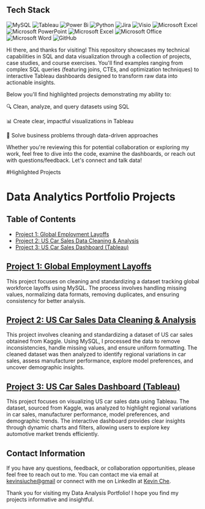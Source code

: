 ## Tech Stack

![MySQL](https://img.shields.io/badge/mysql-%2300f.svg?style=for-the-badge&logo=mysql&logoColor=white)
![Tableau](https://img.shields.io/badge/Tableau-E97627?style=for-the-badge&logo=Tableau&logoColor=white)
![Power Bi](https://img.shields.io/badge/power_bi-F2C811?style=for-the-badge&logo=powerbi&logoColor=black)
![Python](https://img.shields.io/badge/Python-3776AB.svg?style=for-the-badge&logo=Python&logoColor=white)
![Jira](https://img.shields.io/badge/Jira-0052CC?style=for-the-badge&logo=Jira&logoColor=white)
![Visio](https://img.shields.io/badge/Microsoft_Visio-3955A3?style=for-the-badgee&logo=microsoft-visio&logoColor=white)
![Microsoft Excel](https://img.shields.io/badge/Microsoft_Excel-217346?style=for-the-badge&logo=microsoft-excel&logoColor=white)
![Microsoft PowerPoint](https://img.shields.io/badge/Microsoft_PowerPoint-B7472A?style=for-the-badge&logo=microsoft-powerpoint&logoColor=white)
![Microsoft Excel](https://img.shields.io/badge/Microsoft_Excel-217346?style=for-the-badge&logo=microsoft-excel&logoColor=white)
![Microsoft Office](https://img.shields.io/badge/Microsoft_Office-D83B01?style=for-the-badge&logo=microsoft-office&logoColor=white)
![Microsoft Word](https://img.shields.io/badge/Microsoft_Word-2B579A?style=for-the-badge&logo=microsoft-word&logoColor=white)
![GitHub](https://img.shields.io/badge/github-%23121011.svg?style=for-the-badge&logo=github&logoColor=white)

Hi there, and thanks for visiting! This repository showcases my technical capabilities in SQL and data visualization through a collection of projects, case studies, and course exercises. You'll find examples ranging from complex SQL queries (featuring joins, CTEs, and optimization techniques) to interactive Tableau dashboards designed to transform raw data into actionable insights.

Below you'll find highlighted projects demonstrating my ability to:

🔍 Clean, analyze, and query datasets using SQL

📊 Create clear, impactful visualizations in Tableau

🎯 Solve business problems through data-driven approaches

Whether you're reviewing this for potential collaboration or exploring my work, feel free to dive into the code, examine the dashboards, or reach out with questions/feedback. Let's connect and talk data!

#Highlighted Projects

# Data Analytics Portfolio Projects 

## Table of Contents

- [Project 1: Global Employment Layoffs](https://github.com/kChe626/Layoffs_Data_Cleaning)
- [Project 2: US Car Sales Data Cleaning & Analysis](https://github.com/kChe626/Car_Sales)
- [Project 3: US Car Sales Dashboard (Tableau)](https://github.com/kChe626/US-Car-Sales-Dashboard-Tableau)

## [Project 1: Global Employment Layoffs](https://github.com/kChe626/Layoffs_Data_Cleaning)

This project focuses on cleaning and standardizing a dataset tracking global workforce layoffs using MySQL. The process involves handling missing values, normalizing data formats, removing duplicates, and ensuring consistency for better analysis.

## [Project 2: US Car Sales Data Cleaning & Analysis](https://github.com/tushar2704/Superstore-Sales-Dashboard-with-Streamlit)

This project involves cleaning and standardizing a dataset of US car sales obtained from Kaggle. Using MySQL, I processed the data to remove inconsistencies, handle missing values, and ensure uniform formatting. The cleaned dataset was then analyzed to identify regional variations in car sales, assess manufacturer performance, explore model preferences, and uncover demographic insights.

## [Project 3: US Car Sales Dashboard (Tableau)](https://github.com/tushar2704/Superstore-Sales-Dashboard-with-Streamlit)

This project focuses on visualizing US car sales data using Tableau. The dataset, sourced from Kaggle, was analyzed to highlight regional variations in car sales, manufacturer performance, model preferences, and demographic trends. The interactive dashboard provides clear insights through dynamic charts and filters, allowing users to explore key automotive market trends efficiently.



## Contact Information

If you have any questions, feedback, or collaboration opportunities, please feel free to reach out to me. You can contact me via email at [kevinsiuche@gmail](mailto:kevinsiuche@gmail.com) or connect with me on LinkedIn at [Kevin Che](https://www.linkedin.com/in/kevin-che-78069ab0/).

Thank you for visiting my Data Analysis Portfolio! I hope you find my projects informative and insightful.

  



